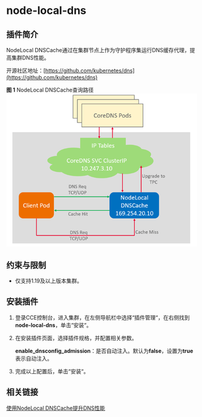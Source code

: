 # node-local-dns<a name="cce_01_0404"></a>

## 插件简介<a name="cce_10_0404_section25311744154917"></a>

NodeLocal DNSCache通过在集群节点上作为守护程序集运行DNS缓存代理，提高集群DNS性能。

开源社区地址：[https://github.com/kubernetes/dns](https://github.com/kubernetes/dns)

**图 1**  NodeLocal DNSCache查询路径<a name="cce_10_0404_fig36421622164815"></a>  
![](figures/NodeLocal-DNSCache查询路径-124.png "NodeLocal-DNSCache查询路径-124")

## 约束与限制<a name="cce_10_0404_section10849134521812"></a>

-   仅支持1.19及以上版本集群。

## 安装插件<a name="cce_10_0404_section186134814119"></a>

1.  登录CCE控制台，进入集群，在左侧导航栏中选择“插件管理“，在右侧找到**node-local-dns**，单击“安装“。
2.  在安装插件页面，选择插件规格，并配置相关参数。

    **enable\_dnsconfig\_admission**：是否自动注入。默认为**false**，设置为**true**表示自动注入。

3.  完成以上配置后，单击“安装“。

## 相关链接<a name="cce_10_0404_section342243017471"></a>

[使用NodeLocal DNSCache提升DNS性能](使用NodeLocal-DNSCache提升DNS性能-84.md)

